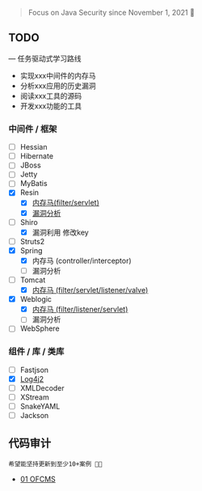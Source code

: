 > Focus on Java Security since November 1, 2021 👣



## TODO 
— 任务驱动式学习路线
- 实现xxx中间件的内存马
- 分析xxx应用的历史漏洞
- 阅读xxx工具的源码
- 开发xxx功能的工具
### 中间件 / 框架
- [ ] Hessian
- [ ] Hibernate
- [ ] JBoss
- [ ] Jetty
- [ ] MyBatis
- [x] Resin
    - [x] [内存马(filter/servlet)](https://github.com/pen4uin/JavaSec/blob/main/fileless-shell/resin/)
    - [x] [漏洞分析](https://github.com/pen4uin/JavaSec/tree/main/vulnerability-analysis/resin)
- [ ] Shiro
    - [x] 漏洞利用 修改key 
- [ ] Struts2
- [x] Spring 
    - [x] 内存马 (controller/interceptor)
    - [ ] 漏洞分析
- [ ] Tomcat 
    - [x] [内存马 (filter/servlet/listener/valve)](https://github.com/pen4uin/JavaSec/tree/main/fileless-shell/tomcat)
- [x] Weblogic
    - [x] [内存马 (filter/listener/servlet)](https://github.com/pen4uin/JavaSec/blob/main/fileless-shell/weblogic/)
    - [ ] 漏洞分析
- [ ] WebSphere

### 组件 / 库 / 类库
- [ ] Fastjson
- [x] [Log4j2](https://github.com/pen4uin/JavaSec/tree/main/vulnerability-analysis/log4j2)
- [ ] XMLDecoder
- [ ] XStream
- [ ] SnakeYAML
- [ ] Jackson

## 代码审计
```
希望能坚持更新到至少10+案例 👨‍💻
```
- [01 OFCMS](https://github.com/pen4uin/JavaSec/tree/main/code-audit/01_ofcms)

